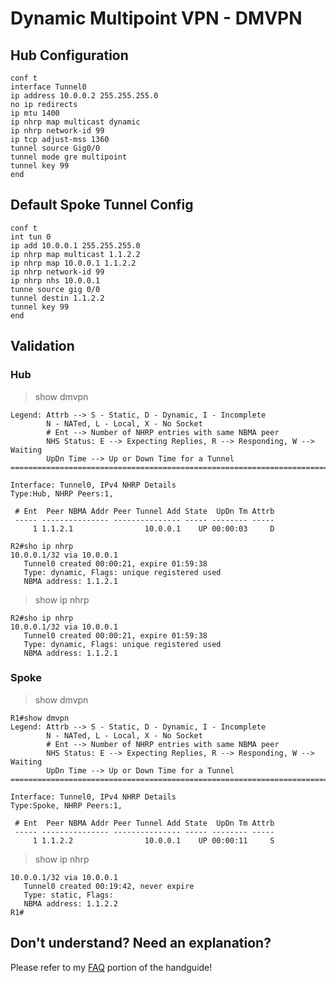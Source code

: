 # Dynamic Multipoint VPN - DMVPN

## Hub Configuration

```
conf t
interface Tunnel0
ip address 10.0.0.2 255.255.255.0
no ip redirects
ip mtu 1400
ip nhrp map multicast dynamic
ip nhrp network-id 99
ip tcp adjust-mss 1360
tunnel source Gig0/0
tunnel mode gre multipoint
tunnel key 99
end
```

## Default Spoke Tunnel Config

```
conf t
int tun 0
ip add 10.0.0.1 255.255.255.0
ip nhrp map multicast 1.1.2.2
ip nhrp map 10.0.0.1 1.1.2.2
ip nhrp network-id 99
ip nhrp nhs 10.0.0.1
tunne source gig 0/0
tunnel destin 1.1.2.2
tunnel key 99
end
```

## Validation

### Hub

> show dmvpn

```
Legend: Attrb --> S - Static, D - Dynamic, I - Incomplete
        N - NATed, L - Local, X - No Socket
        # Ent --> Number of NHRP entries with same NBMA peer
        NHS Status: E --> Expecting Replies, R --> Responding, W --> Waiting
        UpDn Time --> Up or Down Time for a Tunnel
==========================================================================

Interface: Tunnel0, IPv4 NHRP Details 
Type:Hub, NHRP Peers:1, 

 # Ent  Peer NBMA Addr Peer Tunnel Add State  UpDn Tm Attrb
 ----- --------------- --------------- ----- -------- -----
     1 1.1.2.1                10.0.0.1    UP 00:00:03     D

R2#sho ip nhrp
10.0.0.1/32 via 10.0.0.1
   Tunnel0 created 00:00:21, expire 01:59:38
   Type: dynamic, Flags: unique registered used 
   NBMA address: 1.1.2.1 
```

> show ip nhrp

```
R2#sho ip nhrp
10.0.0.1/32 via 10.0.0.1
   Tunnel0 created 00:00:21, expire 01:59:38
   Type: dynamic, Flags: unique registered used 
   NBMA address: 1.1.2.1 
```

### Spoke 

> show dmvpn

```
R1#show dmvpn
Legend: Attrb --> S - Static, D - Dynamic, I - Incomplete
        N - NATed, L - Local, X - No Socket
        # Ent --> Number of NHRP entries with same NBMA peer
        NHS Status: E --> Expecting Replies, R --> Responding, W --> Waiting
        UpDn Time --> Up or Down Time for a Tunnel
==========================================================================

Interface: Tunnel0, IPv4 NHRP Details 
Type:Spoke, NHRP Peers:1, 

 # Ent  Peer NBMA Addr Peer Tunnel Add State  UpDn Tm Attrb
 ----- --------------- --------------- ----- -------- -----
     1 1.1.2.2                10.0.0.1    UP 00:00:11     S

```

> show ip nhrp

```
10.0.0.1/32 via 10.0.0.1
   Tunnel0 created 00:19:42, never expire 
   Type: static, Flags: 
   NBMA address: 1.1.2.2 
R1#
```

## Don't understand? Need an explanation?

Please refer to my [FAQ](https://github.com/gil-ryan/ultimate-cli-handbook#learn-more-faq) portion of the handguide!
